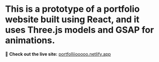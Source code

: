 # This is a prototype of a portfolio website built using React, and it uses Three.js models and GSAP for animations.

🔗 **Check out the live site:** [portfolliiooooo.netlify.app](https://portfolliiooooo.netlify.app/)
